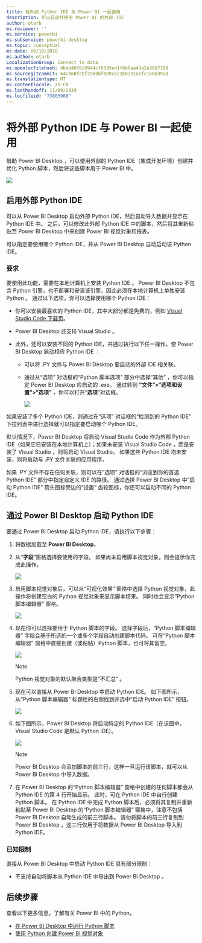 ```yaml
---
title: 将外部 Python IDE 与 Power BI 一起使用
description: 可以启动并使用 Power BI 的外部 IDE
author: otarb
ms.reviewer: ''
ms.service: powerbi
ms.subservice: powerbi-desktop
ms.topic: conceptual
ms.date: 06/18/2018
ms.author: otarb
LocalizationGroup: Connect to data
ms.openlocfilehash: dbdd4076c9944cf0335ed1f6b6aa43a2a3887189
ms.sourcegitcommit: 64c860fcbf2969bf089cec358331a1fc1e0d39a8
ms.translationtype: HT
ms.contentlocale: zh-CN
ms.lasthandoff: 11/09/2019
ms.locfileid: "73865968"
---
```

# <a name="use-an-external-python-ide-with-power-bi"></a>将外部 Python IDE 与 Power BI 一起使用
借助 Power BI Desktop  ，可以使用外部的 Python IDE（集成开发环境）创建并优化 Python 脚本，然后将这些脚本用于 Power BI 中。

![](media/desktop-python-ide/python-ide-1.png)

## <a name="enable-an-external-python-ide"></a>启用外部 Python IDE
可以从 Power BI Desktop  启动外部 Python IDE，然后自动导入数据并显示在 Python IDE 中。 之后，可以修改此外部 Python IDE 中的脚本，然后将其重新粘贴至 Power BI Desktop  中来创建 Power BI 视觉对象和报表。

可以指定要使用哪个 Python IDE，并从 Power BI Desktop  自动启动该 Python IDE。

### <a name="requirements"></a>要求
要使用此功能，需要在本地计算机上安装 Python IDE  。 Power BI Desktop  不包含 Python 引擎，也不部署和安装该引擎，因此必须在本地计算机上单独安装 Python  。 通过以下选项，你可以选择使用哪个 Python IDE：

* 你可以安装最喜欢的 Python IDE，其中大部分都是免费的，例如 [Visual Studio Code 下载页](https://code.visualstudio.com/download/)。
*  Power BI Desktop 还支持 Visual Studio  。
* 此外，还可以安装不同的 Python IDE，并通过执行以下任一操作，使 Power BI Desktop  启动相应 Python IDE  ：
  
  * 可以将 .PY  文件与 Power BI Desktop  要启动的外部 IDE 相关联。
  * 通过从“选项”  对话框的“Python 脚本选项”  部分中选择“其他”  ，你可以指定 Power BI Desktop  应启动的 .exe。 通过转到 **“文件”>“选项和设置”>“选项”** ，你可以打开“**选项**”对话框。
    
    ![](media/desktop-python-ide/python-ide-2.png)

如果安装了多个 Python IDE，则通过在“选项”  对话框的“检测到的 Python IDE”  下拉列表中进行选择就可以指定要启动哪个 Python IDE。

默认情况下，Power BI Desktop  将启动 Visual Studio Code  作为外部 Python IDE（如果它已安装在本地计算机上）；如果未安装 Visual Studio Code  ，而是安装了 Visual Studio  ，则将启动 Visual Studio。 如果这些 Python IDE 均未安装，则将启动与 .PY  文件关联的应用程序。

如果 .PY  文件不存在任何关联，则可以在“选项”  对话框的“浏览到你的首选 Python IDE”  部分中指定自定义 IDE 的路径。 通过选择 Power BI Desktop  中“启动 Python IDE”  箭头图标旁边的“设置”  齿轮图标，你还可以启动不同的 Python IDE。

## <a name="launch-a-python-ide-from-power-bi-desktop"></a>通过 Power BI Desktop 启动 Python IDE
要通过 Power BI Desktop  启动 Python IDE，请执行以下步骤：

1. 将数据加载至 **Power BI Desktop**。
2. 从“**字段**”窗格选择要使用的字段。 如果尚未启用脚本视觉对象，则会提示你完成此操作。
   
   ![](media/desktop-python-ide/python-ide-3.png)
3. 启用脚本视觉对象后，可以从“可视化效果”  窗格中选择 Python 视觉对象，此操作将创建空白的 Python 视觉对象来显示脚本结果。 同时也会显示“Python 脚本编辑器”  窗格。
   
   ![](media/desktop-python-ide/python-ide-4.png)
4. 现在你可以选择要用于 Python 脚本的字段。 选择字段后，“Python 脚本编辑器”  字段会基于所选的一个或多个字段自动创建脚本代码。 可在“Python 脚本编辑器”  窗格中直接创建（或粘贴）Python 脚本，也可将其留空。
   
   ![](media/desktop-python-ide/python-ide-5.png)
   
   > [!NOTE]
   > Python 视觉对象的默认聚合类型是“不汇总”  。
   > 
   > 
5. 现在可以直接从 Power BI Desktop  中启动 Python IDE。 如下图所示，从“Python 脚本编辑器”  标题栏的右侧找到并选中“启动 Python IDE”  按钮。
   
   ![](media/desktop-python-ide/python-ide-6.png)
6. 如下图所示，Power BI Desktop 将启动特定的 Python IDE（在该图中，Visual Studio Code  是默认 Python IDE）。
   
   ![](media/desktop-python-ide/python-ide-7.png)
   
   > [!NOTE]
   > Power BI Desktop  会添加脚本的前三行，这样一旦运行该脚本，就可以从  Power BI Desktop 中导入数据。
   > 
   > 
7. 在 Power BI Desktop  的“Python 脚本编辑器”  窗格中创建的任何脚本都会从 Python IDE 的第 4 行开始显示。 此时，可在 Python IDE 中自行创建 Python 脚本。 在 Python IDE 中完成 Python 脚本后，必须将其复制并重新粘贴至 Power BI Desktop  的“Python 脚本编辑器”  窗格中，注意不包括  Power BI Desktop  自动生成的前三行脚本。 请勿将脚本的前三行复制到 Power BI Desktop  ，这三行仅用于将数据从 Power BI Desktop  导入到 Python IDE。

### <a name="known-limitations"></a>已知限制
直接从 Power BI Desktop 中启动 Python IDE 具有部分限制：

* 不支持自动将脚本从 Python IDE 中导出到 Power BI Desktop  。

## <a name="next-steps"></a>后续步骤
查看以下更多信息，了解有关 Power BI 中的 Python。

* [在 Power BI Desktop 中运行 Python 脚本](desktop-python-scripts.md)
* [使用 Python 创建 Power BI 视觉对象](desktop-python-visuals.md)

